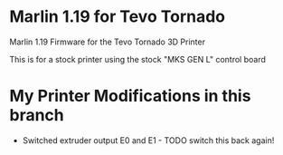 # Marlin 1.19 for Tevo Tornado
Marlin 1.19 Firmware for the Tevo Tornado 3D Printer

This is for a stock printer using the stock "MKS GEN L" control board

# My Printer Modifications in this branch
* Switched extruder output E0 and E1 - TODO switch this back again!

